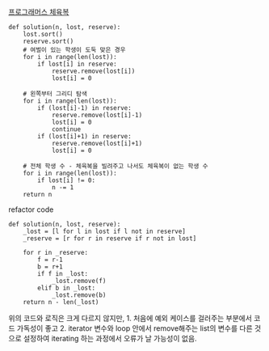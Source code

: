 [프로그래머스 체육복](https://programmers.co.kr/learn/courses/30/lessons/42862/solution_groups?language=python3)
```
def solution(n, lost, reserve):
    lost.sort()
    reserve.sort()
    # 여벌이 있는 학생이 도둑 맞은 경우
    for i in range(len(lost)):
        if lost[i] in reserve:
            reserve.remove(lost[i])
            lost[i] = 0
    
    # 왼쪽부터 그리디 탐색
    for i in range(len(lost)):
        if (lost[i]-1) in reserve:
            reserve.remove(lost[i]-1)
            lost[i] = 0
            continue
        if (lost[i]+1) in reserve:
            reserve.remove(lost[i]+1)
            lost[i] = 0
    
    # 전체 학생 수 - 체육복을 빌려주고 나서도 체육복이 없는 학생 수
    for i in range(len(lost)):
        if lost[i] != 0:
            n -= 1
    return n
```


refactor code

```
def solution(n, lost, reserve):
    _lost = [l for l in lost if l not in reserve]
    _reserve = [r for r in reserve if r not in lost]
    
    for r in _reserve:
        f = r-1
        b = r+1
        if f in _lost:
            _lost.remove(f)
        elif b in _lost:
            _lost.remove(b)
    return n - len(_lost)
```
위의 코드와 로직은 크게 다르지 않지만, 1. 처음에 예외 케이스를 걸러주는 부분에서 코드 가독성이 좋고
2. iterator 변수와 loop 안에서 remove해주는 list의 변수를 다른 것으로 설정하여 iterating 하는 과정에서
오류가 날 가능성이 없음.
